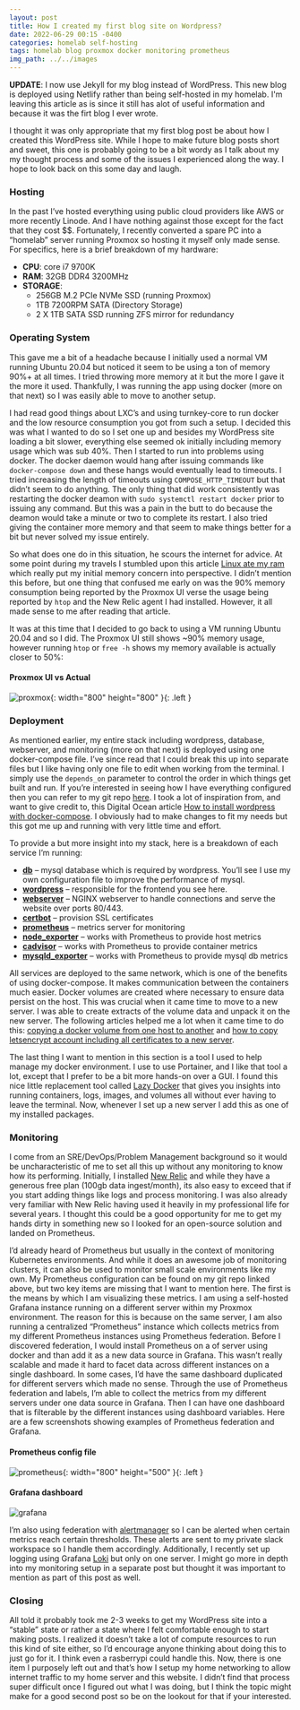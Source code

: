 ```yaml
---
layout: post
title: How I created my first blog site on Wordpress?
date: 2022-06-29 00:15 -0400
categories: homelab self-hosting
tags: homelab blog proxmox docker monitoring prometheus
img_path: ../../images
---
```


**UPDATE**: I now use Jekyll for my blog instead of WordPress. This new blog is deployed using Netlify rather than being self-hosted in my homelab. I'm leaving this article as is since it still has alot of useful information and because it was the firt blog I ever wrote.

I thought it was only appropriate that my first blog post be about how I created this WordPress site. While I hope to make future blog posts short and sweet, this one is probably going to be a bit wordy as I talk about my my thought process and some of the issues I experienced along the way. I hope to look back on this some day and laugh.

### Hosting

In the past I’ve hosted everything using public cloud providers like AWS or more recently Linode. And I have nothing against those except for the fact that they cost $$. Fortunately, I recently converted a spare PC into a “homelab” server running Proxmox so hosting it myself only made sense. For specifics, here is a brief breakdown of my hardware:

* **CPU**: core i7 9700K
* **RAM**: 32GB DDR4 3200MHz
* **STORAGE**:
  * 256GB M.2 PCIe NVMe SSD (running Proxmox)
  * 1TB 7200RPM SATA (Directory Storage)
  * 2 X 1TB SATA SSD running ZFS mirror for redundancy

### Operating System

This gave me a bit of a headache because I initially used a normal VM running Ubuntu 20.04 but noticed it seem to be using a ton of memory 90%+ at all times. I tried throwing more memory at it but the more I gave it the more it used. Thankfully, I was running the app using docker (more on that next) so I was easily able to move to another setup.

I had read good things about LXC’s and using turnkey-core to run docker and the low resource consumption you got from such a setup. I decided this was what I wanted to do so I set one up and besides my WordPress site loading a bit slower, everything else seemed ok initially including memory usage which was sub 40%. Then I started to run into problems using docker. The docker daemon would hang after issuing commands like `docker-compose down` and these hangs would eventually lead to timeouts. I tried increasing the length of timeouts using `COMPOSE_HTTP_TIMEOUT` but that didn’t seem to do anything. The only thing that did work consistently was restarting the docker deamon with `sudo systemctl restart docker` prior to issuing any command. But this was a pain in the butt to do because the deamon would take a minute or two to complete its restart. I also tried giving the container more memory and that seem to make things better for a bit but never solved my issue entirely.

So what does one do in this situation, he scours the internet for advice. At some point during my travels I stumbled upon this article [Linux ate my ram](https://www.linuxatemyram.com/) which really put my initial memory concern into perspective. I didn’t mention this before, but one thing that confused me early on was the 90% memory consumption being reported by the Proxmox UI verse the usage being reported by `htop` and the New Relic agent I had installed. However, it all made sense to me after reading that article.

It was at this time that I decided to go back to using a VM running Ubuntu 20.04 and so I did. The Proxmox UI still shows ~90% memory usage, however running `htop` or `free -h` shows my memory available is actually closer to 50%:

#### Proxmox UI vs Actual

![proxmox](proxmox-ui-storage.png){: width="800" height="800" }{: .left }

### Deployment

As mentioned earlier, my entire stack including wordpress, database, webserver, and monitoring (more on that next) is deployed using one docker-compose file. I’ve since read that I could break this up into separate files but I like having only one file to edit when working from the terminal. I simply use the `depends_on` parameter to control the order in which things get built and run. If you’re interested in seeing how I have everything configured then you can refer to my git repo [here](https://github.com/timmyb824/wordpress-blog). I took a lot of inspiration from, and want to give credit to, this Digital Ocean article [How to install wordpress with docker-compose](https://www.digitalocean.com/community/tutorials/how-to-install-wordpress-with-docker-compose). I obviously had to make changes to fit my needs but this got me up and running with very little time and effort.

To provide a but more insight into my stack, here is a breakdown of each service I’m running:

* **[db](https://www.mysql.com/)** – mysql database which is required by wordpress. You’ll see I use my own configuration file to improve the performance of mysql.
* **[wordpress](https://wordpress.com/)** – responsible for the frontend you see here.
* **[webserver](https://www.nginx.com/)** – NGINX webserver to handle connections and serve the website over ports 80/443.
* [**certbot**](https://certbot.eff.org/) – provision SSL certificates
* **[prometheus](https://prometheus.io/docs/prometheus/latest/installation/)** – metrics server for monitoring
* **[node_exporter](https://github.com/prometheus/node_exporter)** – works with Prometheus to provide host metrics
* **[cadvisor](https://github.com/google/cadvisor)** – works with Prometheus to provide container metrics
* **[mysqld_exporter](https://github.com/prometheus/mysqld_exporter)** – works with Prometheus to provide mysql db metrics

All services are deployed to the same network, which is one of the benefits of using docker-compose. It makes communication between the containers much easier. Docker volumes are created where necessary to ensure data persist on the host. This was crucial when it came time to move to a new server. I was able to create extracts of the volume data and unpack it on the new server. The following articles helped me a lot when it came time to do this: [copying a docker volume from one host to another](https://rakhesh.com/linux-bsd/copying-a-docker-volume-from-one-host-to-another/) and [how to copy letsencrypt account including all certificates to a new server](https://blog.adriaan.io/how-to-copy-letsencrypt-account-including-all-certificates-to-a-new-server.html).

The last thing I want to mention in this section is a tool I used to help manage my docker environment. I use to use Portainer, and I like that tool a lot, except that I prefer to be a bit more hands-on over a GUI. I found this nice little replacement tool called [Lazy Docker](https://github.com/jesseduffield/lazydocker) that gives you insights into running containers, logs, images, and volumes all without ever having to leave the terminal. Now, whenever I set up a new server I add this as one of my installed packages.

### Monitoring

I come from an SRE/DevOps/Problem Management background so it would be uncharacteristic of me to set all this up without any monitoring to know how its performing. Initially, I installed [New Relic](https://newrelic.com/) and while they have a generous free plan (100gb data ingest/month), its also easy to exceed that if you start adding things like logs and process monitoring. I was also already very familiar with New Relic having used it heavily in my professional life for several years. I thought this could be a good opportunity for me to get my hands dirty in something new so I looked for an open-source solution and landed on Prometheus.

I’d already heard of Prometheus but usually in the context of monitoring Kubernetes environments. And while it does an awesome job of monitoring clusters, it can also be used to monitor small scale environments like my own. My Prometheus configuration can be found on my git repo linked above, but two key items are missing that I want to mention here. The first is the means by which I am visualizing these metrics. I am using a self-hosted Grafana instance running on a different server within my Proxmox environment. The reason for this is because on the same server, I am also running a centralized “Prometheus” instance which collects metrics from my different Prometheus instances using Prometheus federation. Before I discovered federation, I would install Prometheus on a of server using docker and than add it as a new data source in Grafana. This wasn’t really scalable and made it hard to facet data across different instances on a single dashboard. In some cases, I’d have the same dashboard duplicated for different servers which made no sense. Through the use of Prometheus federation and labels, I’m able to collect the metrics from my different servers under one data source in Grafana. Then I can have one dashboard that is filterable by the different instances using dashboard variables. Here are a few screenshots showing examples of Prometheus federation and Grafana.

#### Prometheus config file

![prometheus](prometheus.png){: width="800" height="500" }{: .left }

#### Grafana dashboard

![grafana](grafana.png)

I’m also using federation with [alertmanager](https://prometheus.io/docs/alerting/latest/alertmanager/) so I can be alerted when certain metrics reach certain thresholds. These alerts are sent to my private slack workspace so I handle them accordingly. Additionally, I recently set up logging using Grafana [Loki](https://grafana.com/oss/loki/) but only on one server. I might go more in depth into my monitoring setup in a separate post but thought it was important to mention as part of this post as well.

### Closing

All told it probably took me 2-3 weeks to get my WordPress site into a “stable” state or rather a state where I felt comfortable enough to start making posts. I realized it doesn’t take a lot of compute resources to run this kind of site either, so I’d encourage anyone thinking about doing this to just go for it. I think even a rasberrypi could handle this. Now, there is one item I purposely left out and that’s how I setup my home networking to allow internet traffic to my home server and this website. I didn’t find that process super difficult once I figured out what I was doing, but I think the topic might make for a good second post so be on the lookout for that if your interested.
